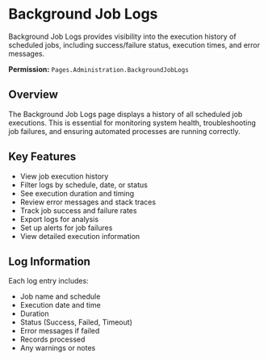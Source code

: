 # Background Job Logs

Background Job Logs provides visibility into the execution history of scheduled jobs, including success/failure status, execution times, and error messages.

**Permission:** `Pages.Administration.BackgroundJobLogs`

## Overview

The Background Job Logs page displays a history of all scheduled job executions. This is essential for monitoring system health, troubleshooting job failures, and ensuring automated processes are running correctly.

## Key Features

* View job execution history
* Filter logs by schedule, date, or status
* See execution duration and timing
* Review error messages and stack traces
* Track job success and failure rates
* Export logs for analysis
* Set up alerts for job failures
* View detailed execution information

## Log Information

Each log entry includes:
* Job name and schedule
* Execution date and time
* Duration
* Status (Success, Failed, Timeout)
* Error messages if failed
* Records processed
* Any warnings or notes

